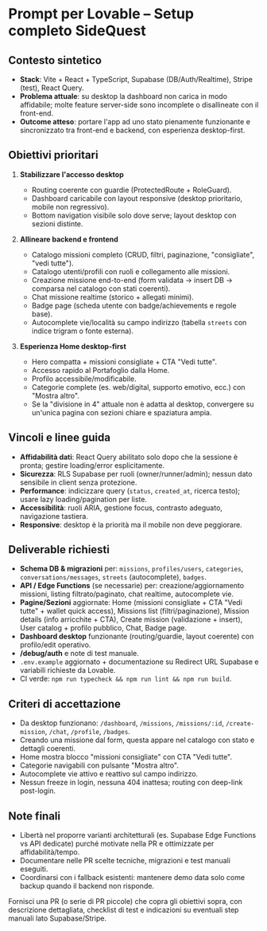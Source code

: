 # Prompt per Lovable – Setup completo SideQuest

## Contesto sintetico
- **Stack**: Vite + React + TypeScript, Supabase (DB/Auth/Realtime), Stripe (test), React Query.
- **Problema attuale**: su desktop la dashboard non carica in modo affidabile; molte feature server-side sono incomplete o disallineate con il front-end.
- **Outcome atteso**: portare l'app ad uno stato pienamente funzionante e sincronizzato tra front-end e backend, con esperienza desktop-first.

## Obiettivi prioritari
1. **Stabilizzare l'accesso desktop**
   - Routing coerente con guardie (ProtectedRoute + RoleGuard).
   - Dashboard caricabile con layout responsive (desktop prioritario, mobile non regressivo).
   - Bottom navigation visibile solo dove serve; layout desktop con sezioni distinte.

2. **Allineare backend e frontend**
   - Catalogo missioni completo (CRUD, filtri, paginazione, "consigliate", "vedi tutte").
   - Catalogo utenti/profili con ruoli e collegamento alle missioni.
   - Creazione missione end-to-end (form validata → insert DB → comparsa nel catalogo con stati coerenti).
   - Chat missione realtime (storico + allegati minimi).
   - Badge page (scheda utente con badge/achievements e regole base).
   - Autocomplete vie/località su campo indirizzo (tabella `streets` con indice trigram o fonte esterna).

3. **Esperienza Home desktop-first**
   - Hero compatta + missioni consigliate + CTA "Vedi tutte".
   - Accesso rapido al Portafoglio dalla Home.
   - Profilo accessibile/modificabile.
   - Categorie complete (es. web/digital, supporto emotivo, ecc.) con "Mostra altro".
   - Se la "divisione in 4" attuale non è adatta al desktop, convergere su un'unica pagina con sezioni chiare e spaziatura ampia.

## Vincoli e linee guida
- **Affidabilità dati**: React Query abilitato solo dopo che la sessione è pronta; gestire loading/error esplicitamente.
- **Sicurezza**: RLS Supabase per ruoli (owner/runner/admin); nessun dato sensibile in client senza protezione.
- **Performance**: indicizzare query (`status`, `created_at`, ricerca testo); usare lazy loading/pagination per liste.
- **Accessibilità**: ruoli ARIA, gestione focus, contrasto adeguato, navigazione tastiera.
- **Responsive**: desktop è la priorità ma il mobile non deve peggiorare.

## Deliverable richiesti
- **Schema DB & migrazioni** per: `missions`, `profiles/users`, `categories`, `conversations/messages`, `streets` (autocomplete), `badges`.
- **API / Edge Functions** (se necessarie) per: creazione/aggiornamento missioni, listing filtrato/paginato, chat realtime, autocomplete vie.
- **Pagine/Sezioni** aggiornate: Home (missioni consigliate + CTA "Vedi tutte" + wallet quick access), Missions list (filtri/paginazione), Mission details (info arricchite + CTA), Create mission (validazione + insert), User catalog + profilo pubblico, Chat, Badge page.
- **Dashboard desktop** funzionante (routing/guardie, layout coerente) con profilo/edit operativo.
- **/debug/auth** e note di test manuale.
- `.env.example` aggiornato + documentazione su Redirect URL Supabase e variabili richieste da Lovable.
- CI verde: `npm run typecheck && npm run lint && npm run build`.

## Criteri di accettazione
- Da desktop funzionano: `/dashboard`, `/missions`, `/missions/:id`, `/create-mission`, `/chat`, `/profile`, `/badges`.
- Creando una missione dal form, questa appare nel catalogo con stato e dettagli coerenti.
- Home mostra blocco "missioni consigliate" con CTA "Vedi tutte".
- Categorie navigabili con pulsante "Mostra altro".
- Autocomplete vie attivo e reattivo sul campo indirizzo.
- Nessun freeze in login, nessuna 404 inattesa; routing con deep-link post-login.

## Note finali
- Libertà nel proporre varianti architetturali (es. Supabase Edge Functions vs API dedicate) purché motivate nella PR e ottimizzate per affidabilità/tempo.
- Documentare nelle PR scelte tecniche, migrazioni e test manuali eseguiti.
- Coordinarsi con i fallback esistenti: mantenere demo data solo come backup quando il backend non risponde.

Fornisci una PR (o serie di PR piccole) che copra gli obiettivi sopra, con descrizione dettagliata, checklist di test e indicazioni su eventuali step manuali lato Supabase/Stripe.

